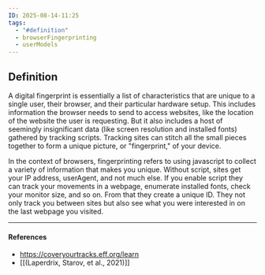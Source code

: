```yaml
---
ID: 2025-08-14-11:25
tags:
  - "#definition"
  - browserFingerprinting
  - userModels
---
```

## Definition

A digital fingerprint is essentially a list of characteristics that are unique to a single user, their browser, and their particular hardware setup. This includes information the browser needs to send to access websites, like the location of the website the user is requesting. But it also includes a host of seemingly insignificant data (like screen resolution and installed fonts) gathered by tracking scripts. Tracking sites can stitch all the small pieces together to form a unique picture, or "fingerprint," of your device.

In the context of browsers, fingerprinting refers to using javascript to collect a variety of information that makes you unique. Without script, sites get your IP address, userAgent, and not much else. If you enable script they can track your movements in a webpage, enumerate installed fonts, check your monitor size, and so on. From that they create a unique ID. They not only track you between sites but also see what you were interested in on the last webpage you visited.

---
#### References
- https://coveryourtracks.eff.org/learn
- [[(Laperdrix, Starov, et al., 2021)]]